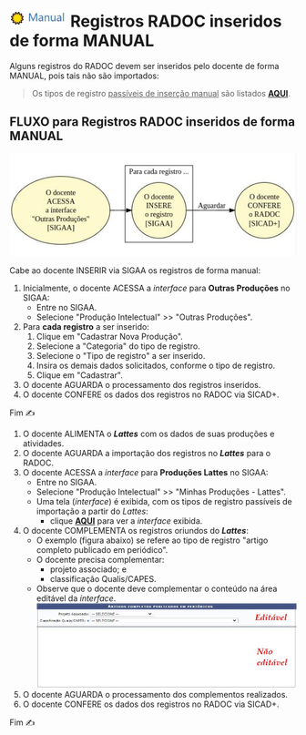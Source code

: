 # [<img src="../media/icon-manual.jpg" width=100>](./fonte-manual.md) Registros RADOC inseridos de forma MANUAL</i>

Alguns registros do RADOC devem ser inseridos pelo docente de forma MANUAL, pois tais não são importados:

> Os tipos de registro <ins>passíveis de inserção manual</ins> são listados [**AQUI**](./fonte-manual-registros.md).

## FLUXO para Registros RADOC inseridos de forma MANUAL

[<img src="../media/fluxo-manual.jpg" width="850">](#fluxo-para-registros-inseridos-de-forma-manul)

Cabe ao docente INSERIR via SIGAA os registros de forma manual:
1. Inicialmente, o docente ACESSA a _interface_ para **Outras Produções** no SIGAA:
   - Entre no SIGAA.
   - Selecione "Produção Intelectual" >> "Outras Produções".
1. Para **cada registro** a ser inserido:
   1. Clique em "Cadastrar Nova Produção".
   1. Selecione a "Categoria" do tipo de registro.
   1. Selecione o "Tipo de registro" a ser inserido.
   1. Insira os demais dados solicitados, conforme o tipo de registro.
   1. Clique em "Cadastrar".
1. O docente AGUARDA o processamento dos registros inseridos.
1. O docente CONFERE os dados dos registros no RADOC via SICAD+.

Fim &#9997;


1. O docente ALIMENTA o _**Lattes**_ com os dados de suas produções e atividades.
1. O docente AGUARDA a importação dos registros no _**Lattes**_ para o RADOC.
1. O docente ACESSA a _interface_ para **Produções Lattes** no SIGAA:
   - Entre no SIGAA.
   - Selecione "Produção Intelectual" >> "Minhas Produções - Lattes".
   - Uma tela (_interface_) é exibida, com os tipos de registro passíveis de importação a partir do _Lattes_:
     - clique [**AQUI**](../media/interface-lattes.jpg) para ver a _interface_ exibida.
1. O docente COMPLEMENTA os registros oriundos do _**Lattes**_:
   - O exemplo (figura abaixo) se refere ao tipo de registro "artigo completo publicado em periódico".
   - O docente precisa complementar:
        - projeto associado; e
        - classificação Qualis/CAPES.
   - Observe que o docente deve complementar o conteúdo na área editável da _interface_.<br>[<img src="../media/interface-lattes-2.jpg" width="600">](#fluxo-para-registros-radoc-oriundos-do-lattes)
1. O docente AGUARDA o processamento dos complementos realizados.
1. O docente CONFERE os dados dos registros no RADOC via SICAD+.

Fim &#9997;
